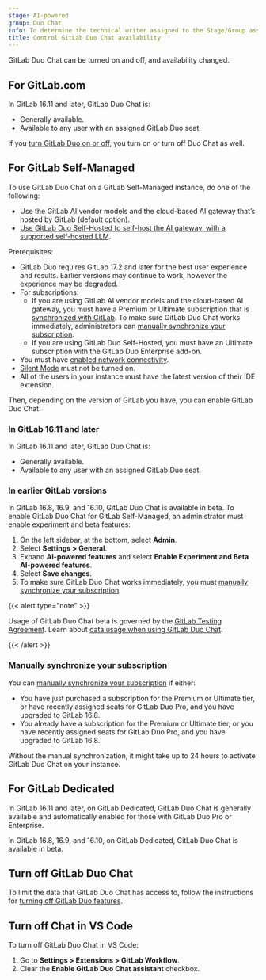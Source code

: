```yaml
---
stage: AI-powered
group: Duo Chat
info: To determine the technical writer assigned to the Stage/Group associated with this page, see https://handbook.gitlab.com/handbook/product/ux/technical-writing/#assignments
title: Control GitLab Duo Chat availability
---
```


GitLab Duo Chat can be turned on and off, and availability changed.

## For GitLab.com

In GitLab 16.11 and later, GitLab Duo Chat is:

- Generally available.
- Available to any user with an assigned GitLab Duo seat.

If you [turn GitLab Duo on or off](../gitlab_duo/turn_on_off.md), you turn on or turn off Duo Chat as well.

## For GitLab Self-Managed

To use GitLab Duo Chat on a GitLab Self-Managed instance, do one of the following:

- Use the GitLab AI vendor models and the cloud-based AI gateway that’s hosted by GitLab (default option).
- [Use GitLab Duo Self-Hosted to self-host the AI gateway, with a supported self-hosted LLM](../../administration/gitlab_duo_self_hosted/_index.md#set-up-a-gitlab-duo-self-hosted-infrastructure).

Prerequisites:

- GitLab Duo requires GitLab 17.2 and later for the best user experience and results. Earlier versions may continue to work, however the experience may be degraded.
- For subscriptions:
  - If you are using GitLab AI vendor models and the cloud-based AI gateway, you
  must have a Premium or Ultimate subscription that is [synchronized with GitLab](https://about.gitlab.com/pricing/licensing-faq/cloud-licensing/). To make sure GitLab Duo Chat works immediately, administrators can
  [manually synchronize your subscription](#manually-synchronize-your-subscription).
  - If you are using GitLab Duo Self-Hosted, you must have an Ultimate subscription with the GitLab Duo Enterprise add-on.
- You must have [enabled network connectivity](../gitlab_duo/setup.md).
- [Silent Mode](../../administration/silent_mode/_index.md) must not be turned on.
- All of the users in your instance must have the latest version of their IDE extension.

Then, depending on the version of GitLab you have, you can enable GitLab Duo Chat.

### In GitLab 16.11 and later

In GitLab 16.11 and later, GitLab Duo Chat is:

- Generally available.
- Available to any user with an assigned GitLab Duo seat.

### In earlier GitLab versions

In GitLab 16.8, 16.9, and 16.10, GitLab Duo Chat is available in beta. To enable GitLab Duo Chat for GitLab Self-Managed, an administrator must enable experiment and beta features:

1. On the left sidebar, at the bottom, select **Admin**.
1. Select **Settings > General**.
1. Expand **AI-powered features** and select **Enable Experiment and Beta AI-powered features**.
1. Select **Save changes**.
1. To make sure GitLab Duo Chat works immediately, you must
   [manually synchronize your subscription](#manually-synchronize-your-subscription).

{{< alert type="note" >}}

Usage of GitLab Duo Chat beta is governed by the [GitLab Testing Agreement](https://handbook.gitlab.com/handbook/legal/testing-agreement/).
Learn about [data usage when using GitLab Duo Chat](../gitlab_duo/data_usage.md).

{{< /alert >}}

### Manually synchronize your subscription

You can [manually synchronize your subscription](../../subscriptions/manage_subscription.md#manually-synchronize-subscription-data) if either:

- You have just purchased a subscription for the Premium or Ultimate tier, or have recently assigned seats for GitLab Duo Pro, and you have upgraded to GitLab 16.8.
- You already have a subscription for the Premium or Ultimate tier, or you have recently assigned seats for GitLab Duo Pro, and you have upgraded to GitLab 16.8.

Without the manual synchronization, it might take up to 24 hours to activate GitLab Duo Chat on your instance.

## For GitLab Dedicated

In GitLab 16.11 and later, on GitLab Dedicated, GitLab Duo Chat is generally available and
automatically enabled for those with GitLab Duo Pro or Enterprise.

In GitLab 16.8, 16.9, and 16.10, on GitLab Dedicated, GitLab Duo Chat is available in beta.

## Turn off GitLab Duo Chat

To limit the data that GitLab Duo Chat has access to, follow the instructions for
[turning off GitLab Duo features](../gitlab_duo/turn_on_off.md#turn-gitlab-duo-features-on-or-off).

## Turn off Chat in VS Code

To turn off GitLab Duo Chat in VS Code:

1. Go to **Settings > Extensions > GitLab Workflow**.
1. Clear the **Enable GitLab Duo Chat assistant** checkbox.

